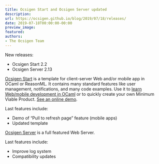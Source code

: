 ```yaml
---
title: Ocsigen Start and Ocsigen Server updated
description:
url: https://ocsigen.github.io/blog/2019/07/18/releases/
date: 2019-07-18T00:00:00-00:00
preview_image:
featured:
authors:
- The Ocsigen Team
---
```


<p>New releases:</p>
<ul>
  <li>Ocsigen Start 2.2</li>
  <li>Ocsigen Server 2.13</li>
</ul>

<p><a href="https://ocsigen.org/ocsigen-start/">Ocsigen Start</a> is a template for client-server Web and/or mobile app in OCaml or ReasonML.
It contains many standard features like user management, notifications, and many code examples.
Use it to <a href="https://ocsigen.org/tuto/latest/manual/start">learn Web/mobile development in OCaml</a> or to quickly create your own Minimum Viable Product.
<a href="https://ocsigen-1.inria.fr/ocsigen-start/demo/">See an online demo</a>.</p>

<p>Last features include:</p>
<ul>
  <li>Demo of &ldquo;Pull to refresh page&rdquo; feature (mobile apps)</li>
  <li>Updated template</li>
</ul>

<p><a href="https://ocsigen.org/ocsigenserver/">Ocsigen Server</a> is a full featured Web Server.</p>

<p>Last features include:</p>
<ul>
  <li>Improve log system</li>
  <li>Compatibility updates</li>
</ul>


